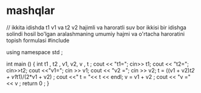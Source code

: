 # mashqlar

// ikkita idishda t1 v1 va t2 v2 hajimli va haroratli suv bor ikkisi bir idishga solindi hosil bo'lgan aralashmaning
umumiy hajmi va o'rtacha haroratini topish formulasi
#include<iostream>

using namespace std ;

int main () {
	int t1 , t2 , v1, v2, v , t ;
	cout << "t1=";
	cin>> t1;
	cout << "t2=";
	cin>>t2;
	cout <<"v1=";
	cin >> v1;
	cout << "v2 =";
	cin >> v2;
	t = ((v1 + v2)*t2 + v1*t1)/(2*v1 + v2) ;
	cout <<" t = "<< t << endl;
	v = v1 + v2 ;
	cout << "v ="<< v ;
	return 0 ;
}
